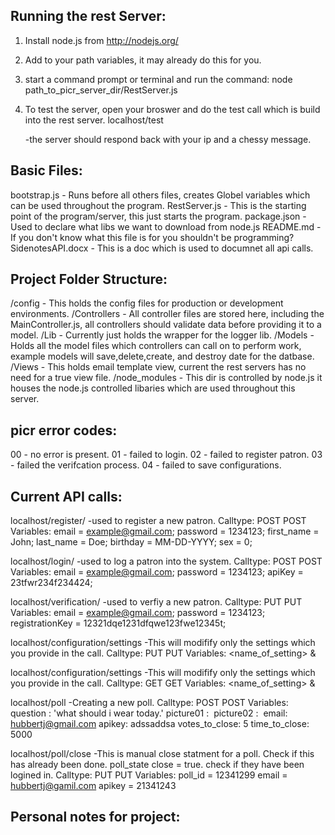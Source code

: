 Running the rest Server:
------------------------

1. Install node.js from http://nodejs.org/
2. Add to your path variables, it may already do this for you.
3. start a command prompt or terminal and run the command:
node path_to_picr_server_dir/RestServer.js
4. To test the server, open your broswer and do the test call which is build into the rest server.
localhost/test 

	-the server should respond back with your ip and a chessy message.

Basic Files:
---------
bootstrap.js - Runs before all others files, creates Globel variables which can be used throughout the program.
RestServer.js - This is the starting point of the program/server, this just starts the program.
package.json - Used to declare what libs we want to download from node.js
README.md - If you don't know what this file is for you shouldn't be programming?
SidenotesAPI.docx - This is a doc which is used to documnet all api calls.

Project Folder Structure:
--------------------------
/config - This holds the config files for production or development environments.
/Controllers - All controller files are stored here, including the MainController.js, all controllers should validate data before providing it to a model.
/Lib - Currently just holds the wrapper for the logger lib.
/Models - Holds all the model files which controllers can call on to perform work, example models will save,delete,create, and destroy date for the datbase.
/Views - This holds email template view, current the rest servers has no need for a true view file.
/node_modules - This dir is controlled by node.js it houses the node.js controlled libaries which are used throughout this server.

picr error codes:
-----------------
00 - no error is present.
01 - failed to login.
02 - failed to register patron.
03 - failed the verifcation process.
04 - failed to save configurations.

Current API calls:
----------------------------
localhost/register/ 					-used to register a new patron.
Calltype: POST
POST Variables:
	email = example@gmail.com;
	password = 1234123;
	first_name = John;
	last_name = Doe;
	birthday = MM-DD-YYYY;
	sex = 0;

localhost/login/ 						-used to log a patron into the system.
Calltype: POST
POST Variables:
	email = example@gmail.com;
	password = 1234123;
	apiKey = 23tfwr234f234424;

localhost/verification/ 				-used to verfiy a new patron.
Calltype: PUT
PUT Variables:
	email = example@gmail.com;
	password = 1234123;
	registrationKey = 12321dqe1231dfqwe123fwe12345t;

localhost/configuration/settings 		-This will modifify only the settings which you provide in the call.
Calltype: PUT
PUT Variables:
<name_of_setting> & <value>

localhost/configuration/settings 		-This will modifify only the settings which you provide in the call.
Calltype: GET
GET Variables:
<name_of_setting> & <value>

localhost/poll 		-Creating a new poll.
Calltype: POST
POST Variables:
question : 'what should i wear today.'
picture01 : <image>
picture02 : <image>
email: hubbertj@gmail.com
apikey: adssaddsa
votes_to_close: 5 <one or both>
time_to_close: 5000 <in mins>

localhost/poll/close 		-This is manual close statment for a poll. Check if this has already been done. 	poll_state close = true. check if they have been logined in.
Calltype: PUT
PUT Variables:
poll_id = 12341299
email = hubbertj@gamil.com
apikey = 21341243












Personal notes for project:
----------------------------